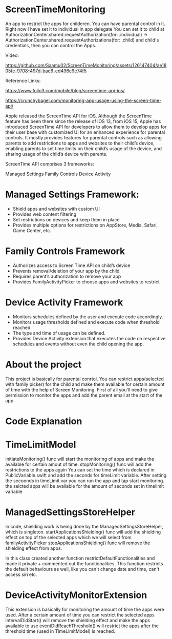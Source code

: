 # ScreenTimeMonitoring

An app to restrict the apps for childeren. You can have parental control in it.
Right now I have set it to individual in app delegate
You can set it to child at 
AuthorizationCenter.shared.requestAuthorization(for: .individual) -> AuthorizationCenter.shared.requestAuthorizationa(for: .child)
and child's credentials, then you can control the Apps.

Video:

https://github.com/Saamu02/ScreenTimeMonitoring/assets/126147404/ae1805fe-9708-497d-bae6-cd496c9e74f5



Reference Links:

https://www.folio3.com/mobile/blog/screentime-api-ios/

https://crunchybagel.com/monitoring-app-usage-using-the-screen-time-api/

Apple released the ScreenTime API for iOS. Although the ScreenTime feature has been there since the release of iOS 13, from iOS 15, Apple has introduced ScreenTime API for developers to allow them to develop apps for their user base with customized UI for an enhanced experience for parental controls. It mostly provides features for parental controls such as allowing parents to add restrictions to apps and websites to their child’s device, enabling parents to set time limits on their child’s usage of the device, and sharing usage of the child’s device with parents.

ScreenTime API comprises 3 frameworks:

Managed Settings
Family Controls
Device Activity

# Managed Settings Framework:
- Shield apps and websites with custom UI
- Provides web content filtering
- Set restrictions on devices and keep them in place
- Provides multiple options for restrictions on AppStore, Media, Safari, Game Center, etc.

# Family Controls Framework
- Authorizes access to Screen Time API on child’s device
- Prevents removal/deletion of your app by the child
- Requires parent’s authorization to remove your app
- Provides FamilyActivityPicker to choose apps and websites to restrict

# Device Activity Framework
- Monitors schedules defined by the user and execute code accordingly.
- Monitors usage thresholds defined and execute code when threshold reached
- The type and time of usage can be defined.
- Provides Device Activity extension that executes the code on respective schedules and events without even the child opening the app.

# About the project
This project is basically for parental conrtol. You can restrict apps(selected with family picker) for the child and make them available for
certain amount of time with the help of Screen Monitoring.
First of all you'll need to give permission to monitor the apps and add the parent email at the start of the app.

# Code Explanation
# TimeLimitModel
initiateMonitoring() func will start the monitoring of apps and make the available for certain amout of time.
stopMonitoring() func will add the restrictions to the apps again
You can set the time which is declared in PublicVariable.swift and add the seconds for timeLimit variable.
After setting the secoonds in timeLimit var you can run the app and tap start monitoring.
the selcted apps will be available for the amount of seconds set in timelimit variable

# ManagedSettingsStoreHelper
In code, shielding work is being done by the ManagedSettingsStoreHelper, which is singleton.
startApplicationsShielding() func will add the shielding effect on top of the selected apps which we will select from familyActivityPicker
stopApplicationsShielding() func will remove the shielding effect from apps.

In this class created another function restrictDefaultFunctionalities and made it private + commented out the functionalities.
This function restricts the default behaviours as well, like you can't change date and time, can't access siri etc.

# DeviceActivityMonitorExtension
This extension is basically for monitoring the amount of time the apps were used.
After a certain amount of time you can restrict the selected apps
intervalDidStart() will remove the shielding effect and make the apps available to use
eventDidReachThreshold() will restrict the apps after the threshold time (used in TimeLimitModel) is reached.



